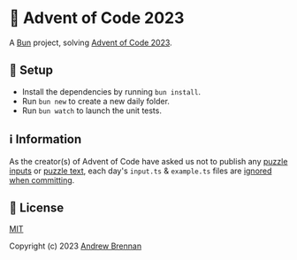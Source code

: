 # :santa: Advent of Code 2023

A [Bun](https://bun.sh/) project, solving [Advent of Code 2023](https://adventofcode.com/).

## :tada: Setup

-   Install the dependencies by running `bun install`.
-   Run `bun new` to create a new daily folder.
-   Run `bun watch` to launch the unit tests.

## :information_source: Information

As the creator(s) of Advent of Code have asked us not to publish any [puzzle inputs](https://www.reddit.com/r/adventofcode/wiki/faqs/copyright/inputs/) or [puzzle text](https://www.reddit.com/r/adventofcode/wiki/faqs/copyright/puzzle_texts/), each day's `input.ts` & `example.ts` files are [ignored when committing](https://github.com/andrewbrennanfr/advent-of-code-2023/blob/master/.gitignore#L2-L5).

## :page_facing_up: License

[MIT](https://github.com/andrewbrennanfr/advent-of-code-2023/blob/master/LICENSE)

Copyright (c) 2023 [Andrew Brennan](https://github.com/andrewbrennanfr)
